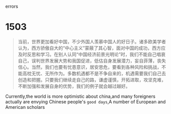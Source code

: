 errors

# 1503
> 当前，世界更加看好中国，不少外国人羡慕中国人的好日子。诸多欧美学者认为，西方骄傲自大的“中心主义”蒙蔽了其心智，面对中国的成功，西方应及时反思和学习。在别人认同“中国经济前景光明论”时，我们不能自己唱衰自己，误判世界发展大势和我国促进，低估自身发展潜力，妄自菲薄，丧失信心。当然，我们也要有忧患意识，居安思危，要看到各种风险和挑战，不能高枕无忧、无所作为。多数机遇都不是不争自来的，机遇需要我们自己去创造和把握。只要我们继续走自己的路，谦虚谨慎，开拓进取，攻坚克难，不断加强和发展自身的优势，我们的例子就会越过越好。

Currently,the world is more optimistic about china,and many foreigners actually are envying Chinese people's `good days`,A number of European and American scholars